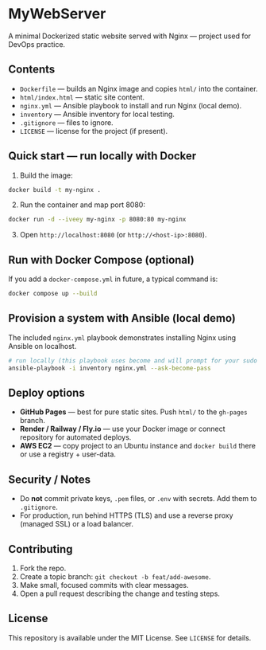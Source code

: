 # MyWebServer

A minimal Dockerized static website served with Nginx — project used for DevOps practice.

## Contents

* `Dockerfile` — builds an Nginx image and copies `html/` into the container.
* `html/index.html` — static site content.
* `nginx.yml` — Ansible playbook to install and run Nginx (local demo).
* `inventory` — Ansible inventory for local testing.
* `.gitignore` — files to ignore.
* `LICENSE` — license for the project (if present).

## Quick start — run locally with Docker

1. Build the image:

```bash
docker build -t my-nginx .
```

2. Run the container and map port 8080:

```bash
docker run -d --iveey my-nginx -p 8080:80 my-nginx
```

3. Open `http://localhost:8080` (or `http://<host-ip>:8080`).

## Run with Docker Compose (optional)

If you add a `docker-compose.yml` in future, a typical command is:

```bash
docker compose up --build
```

## Provision a system with Ansible (local demo)

The included `nginx.yml` playbook demonstrates installing Nginx using Ansible on localhost.

```bash
# run locally (this playbook uses become and will prompt for your sudo password)
ansible-playbook -i inventory nginx.yml --ask-become-pass
```

## Deploy options

* **GitHub Pages** — best for pure static sites. Push `html/` to the `gh-pages` branch.
* **Render / Railway / Fly.io** — use your Docker image or connect repository for automated deploys.
* **AWS EC2** — copy project to an Ubuntu instance and `docker build` there or use a registry + user-data.

## Security / Notes

* Do **not** commit private keys, `.pem` files, or `.env` with secrets. Add them to `.gitignore`.
* For production, run behind HTTPS (TLS) and use a reverse proxy (managed SSL) or a load balancer.

## Contributing

1. Fork the repo.
2. Create a topic branch: `git checkout -b feat/add-awesome`.
3. Make small, focused commits with clear messages.
4. Open a pull request describing the change and testing steps.

## License

This repository is available under the MIT License. See `LICENSE` for details.

